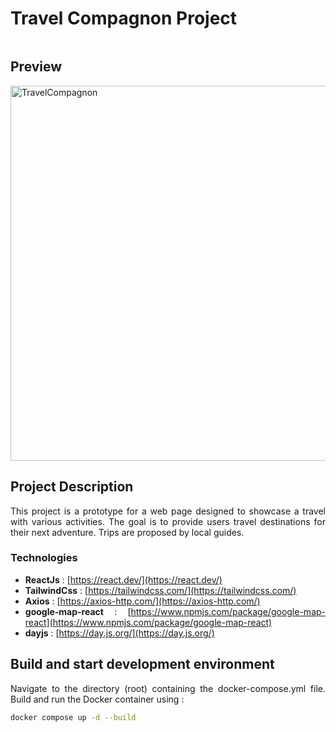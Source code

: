 <div style="text-align: justify;">
<div style="display: flex; align-items: center; justify-content: space-between;">
    <h1>Travel Compagnon Project</h1>
</div>

## Preview

<img src="./docs/travel_compagnon.png" alt="TravelCompagnon" width="600"/>

## Project Description

This project is a prototype for a web page designed to showcase a travel with various activities. The goal is to provide users travel destinations for their next adventure. Trips are proposed by local guides.

### Technologies 

- **ReactJs** : [https://react.dev/](https://react.dev/)
- **TailwindCss** : [https://tailwindcss.com/](https://tailwindcss.com/)
- **Axios** : [https://axios-http.com/](https://axios-http.com/)
- **google-map-react** : [https://www.npmjs.com/package/google-map-react](https://www.npmjs.com/package/google-map-react)
- **dayjs** : [https://day.js.org/](https://day.js.org/)


## Build and start development environment

Navigate to the directory (root) containing the docker-compose.yml file. Build and run the Docker container using :

```bash
docker compose up -d --build 
```
